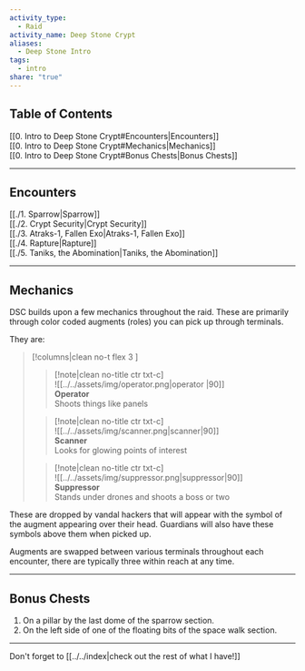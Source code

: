 ```yaml
---  
activity_type:  
  - Raid  
activity_name: Deep Stone Crypt  
aliases:  
  - Deep Stone Intro  
tags:  
  - intro  
share: "true"  
---  
```

  
## Table of Contents  
  
[[0. Intro to Deep Stone Crypt#Encounters|Encounters]]  
[[0. Intro to Deep Stone Crypt#Mechanics|Mechanics]]  
[[0. Intro to Deep Stone Crypt#Bonus Chests|Bonus Chests]]  
  
---  
  
## Encounters  
  
[[./1. Sparrow|Sparrow]]  
[[./2. Crypt Security|Crypt Security]]  
[[./3. Atraks-1, Fallen Exo|Atraks-1, Fallen Exo]]  
[[./4. Rapture|Rapture]]  
[[./5. Taniks, the Abomination|Taniks, the Abomination]]  
  
---  
  
## Mechanics  
  
DSC builds upon a few mechanics throughout the raid. These are primarily through color coded augments (roles) you can pick up through terminals.  
  
They are:  
  
> [!columns|clean no-t flex 3 ]  
>  
> > [!note|clean no-title ctr txt-c]  
> > ![[../../assets/img/operator.png|operator |90]]  
> > **Operator**  
> > Shoots things like panels  
>  
> > [!note|clean no-title ctr txt-c]  
> > ![[../../assets/img/scanner.png|scanner|90]]  
> > **Scanner**  
> > Looks for glowing points of interest  
>  
> > [!note|clean no-title ctr txt-c]  
> > ![[../../assets/img/suppressor.png|suppressor|90]]  
> > **Suppressor**  
> > Stands under drones and shoots a boss or two  
  
These are dropped by vandal hackers that will appear with the symbol of the augment appearing over their head. Guardians will also have these symbols above them when picked up.  
  
Augments are swapped between various terminals throughout each encounter, there are typically three within reach at any time.  
  
---  
  
## Bonus Chests  
  
1. On a pillar by the last dome of the sparrow section.  
2. On the left side of one of the floating bits of the space walk section.  
  
---  
  
Don't forget to [[../../index|check out the rest of what I have!]]